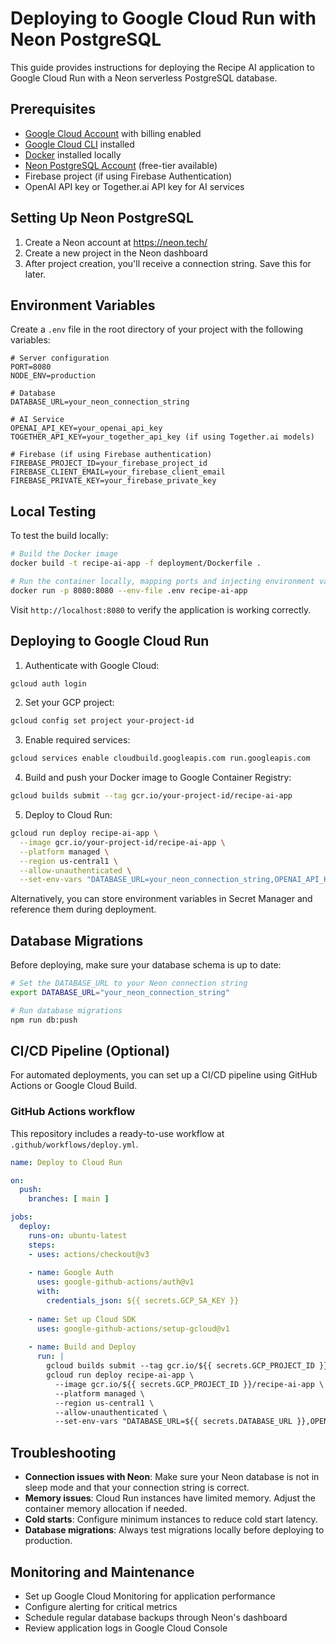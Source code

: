 # Deploying to Google Cloud Run with Neon PostgreSQL

This guide provides instructions for deploying the Recipe AI application to Google Cloud Run with a Neon serverless PostgreSQL database.

## Prerequisites

- [Google Cloud Account](https://cloud.google.com/) with billing enabled
- [Google Cloud CLI](https://cloud.google.com/sdk/docs/install) installed
- [Docker](https://docs.docker.com/get-docker/) installed locally
- [Neon PostgreSQL Account](https://neon.tech/) (free-tier available)
- Firebase project (if using Firebase Authentication)
- OpenAI API key or Together.ai API key for AI services

## Setting Up Neon PostgreSQL

1. Create a Neon account at https://neon.tech/
2. Create a new project in the Neon dashboard
3. After project creation, you'll receive a connection string. Save this for later.

## Environment Variables

Create a `.env` file in the root directory of your project with the following variables:

```
# Server configuration
PORT=8080
NODE_ENV=production

# Database
DATABASE_URL=your_neon_connection_string

# AI Service
OPENAI_API_KEY=your_openai_api_key
TOGETHER_API_KEY=your_together_api_key (if using Together.ai models)

# Firebase (if using Firebase authentication)
FIREBASE_PROJECT_ID=your_firebase_project_id
FIREBASE_CLIENT_EMAIL=your_firebase_client_email
FIREBASE_PRIVATE_KEY=your_firebase_private_key
```

## Local Testing

To test the build locally:

```bash
# Build the Docker image
docker build -t recipe-ai-app -f deployment/Dockerfile .

# Run the container locally, mapping ports and injecting environment variables from your .env file
docker run -p 8080:8080 --env-file .env recipe-ai-app
```

Visit `http://localhost:8080` to verify the application is working correctly.

## Deploying to Google Cloud Run

1. Authenticate with Google Cloud:

```bash
gcloud auth login
```

2. Set your GCP project:

```bash
gcloud config set project your-project-id
```

3. Enable required services:

```bash
gcloud services enable cloudbuild.googleapis.com run.googleapis.com
```

4. Build and push your Docker image to Google Container Registry:

```bash
gcloud builds submit --tag gcr.io/your-project-id/recipe-ai-app
```

5. Deploy to Cloud Run:

```bash
gcloud run deploy recipe-ai-app \
  --image gcr.io/your-project-id/recipe-ai-app \
  --platform managed \
  --region us-central1 \
  --allow-unauthenticated \
  --set-env-vars "DATABASE_URL=your_neon_connection_string,OPENAI_API_KEY=your_openai_api_key,TOGETHER_API_KEY=your_together_api_key,FIREBASE_PROJECT_ID=your_firebase_project_id,FIREBASE_CLIENT_EMAIL=your_firebase_client_email,FIREBASE_PRIVATE_KEY=your_firebase_private_key"
```

Alternatively, you can store environment variables in Secret Manager and reference them during deployment.

## Database Migrations

Before deploying, make sure your database schema is up to date:

```bash
# Set the DATABASE_URL to your Neon connection string
export DATABASE_URL="your_neon_connection_string"

# Run database migrations
npm run db:push
```

## CI/CD Pipeline (Optional)

For automated deployments, you can set up a CI/CD pipeline using GitHub Actions or Google Cloud Build.

### GitHub Actions workflow

This repository includes a ready-to-use workflow at `.github/workflows/deploy.yml`.

```yaml
name: Deploy to Cloud Run

on:
  push:
    branches: [ main ]

jobs:
  deploy:
    runs-on: ubuntu-latest
    steps:
    - uses: actions/checkout@v3
    
    - name: Google Auth
      uses: google-github-actions/auth@v1
      with:
        credentials_json: ${{ secrets.GCP_SA_KEY }}
    
    - name: Set up Cloud SDK
      uses: google-github-actions/setup-gcloud@v1
    
    - name: Build and Deploy
      run: |
        gcloud builds submit --tag gcr.io/${{ secrets.GCP_PROJECT_ID }}/recipe-ai-app
        gcloud run deploy recipe-ai-app \
          --image gcr.io/${{ secrets.GCP_PROJECT_ID }}/recipe-ai-app \
          --platform managed \
          --region us-central1 \
          --allow-unauthenticated \
          --set-env-vars "DATABASE_URL=${{ secrets.DATABASE_URL }},OPENAI_API_KEY=${{ secrets.OPENAI_API_KEY }},TOGETHER_API_KEY=${{ secrets.TOGETHER_API_KEY }},FIREBASE_PROJECT_ID=${{ secrets.FIREBASE_PROJECT_ID }},FIREBASE_CLIENT_EMAIL=${{ secrets.FIREBASE_CLIENT_EMAIL }},FIREBASE_PRIVATE_KEY=${{ secrets.FIREBASE_PRIVATE_KEY }}"
```

## Troubleshooting

- **Connection issues with Neon**: Make sure your Neon database is not in sleep mode and that your connection string is correct.
- **Memory issues**: Cloud Run instances have limited memory. Adjust the container memory allocation if needed.
- **Cold starts**: Configure minimum instances to reduce cold start latency.
- **Database migrations**: Always test migrations locally before deploying to production.

## Monitoring and Maintenance

- Set up Google Cloud Monitoring for application performance
- Configure alerting for critical metrics
- Schedule regular database backups through Neon's dashboard
- Review application logs in Google Cloud Console